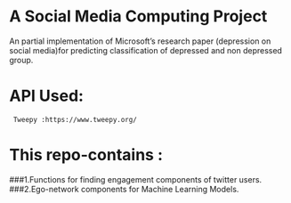 # A Social Media Computing Project
   An partial implementation of Microsoft’s research paper (depression on social media)for predicting classification of depressed and non depressed group.
# API Used:
     Tweepy :https://www.tweepy.org/
# This repo-contains :
  ###1.Functions for finding engagement components of twitter users.</br>
  ###2.Ego-network components for Machine Learning Models.
  
